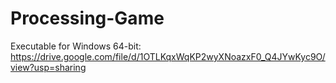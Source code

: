 # Processing-Game

Executable for Windows 64-bit:
https://drive.google.com/file/d/1OTLKqxWqKP2wyXNoazxF0_Q4JYwKyc9O/view?usp=sharing
